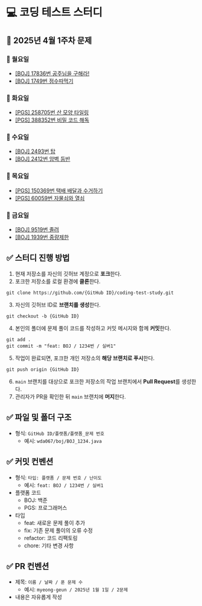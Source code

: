 # 💻 코딩 테스트 스터디
## 📅 2025년 4월 1주차 문제

### 📌 월요일 
- [[BOJ] 17836번 공주님을 구해라!](https://www.acmicpc.net/problem/17836)
- [[BOJ] 1749번 점수따먹기](https://www.acmicpc.net/problem/1749)

### 📌 화요일 
- [[PGS] 258705번 산 모양 타일링](https://school.programmers.co.kr/learn/courses/30/lessons/258705)
- [[PGS] 388352번 비밀 코드 해독](https://school.programmers.co.kr/learn/courses/30/lessons/388352)

### 📌 수요일 
- [[BOJ] 2493번 탑](https://www.acmicpc.net/problem/2493)
- [[BOJ] 2412번 암벽 등반](https://www.acmicpc.net/problem/2412)

### 📌 목요일 
- [[PGS] 150369번 택배 배달과 수거하기](https://school.programmers.co.kr/learn/courses/30/lessons/150369)
- [[PGS] 60059번 자물쇠와 열쇠](https://school.programmers.co.kr/learn/courses/30/lessons/60059)

### 📌 금요일 
- [[BOJ] 9519번 졸려](https://www.acmicpc.net/problem/9519)
- [[BOJ] 1939번 중량제한](https://www.acmicpc.net/problem/1939)

## ✅ 스터디 진행 방법
1. 현재 저장소를 자신의 깃허브 계정으로 **포크**한다.
2. 포크한 저장소를 로컬 환경에 **클론**한다.
```
git clone https://github.com/{GitHub ID}/coding-test-study.git
```
3. 자신의 깃허브 ID로 **브랜치를 생성**한다.
```
git checkout -b {GitHub ID}
```
4. 본인의 폴더에 문제 풀이 코드를 작성하고 커밋 메시지와 함께 **커밋**한다.
```
git add .
git commit -m "feat: BOJ / 1234번 / 실버1"
```
5. 작업이 완료되면, 포크한 개인 저장소의 **해당 브랜치로 푸시**한다.
```
git push origin {GitHub ID}
```
6. `main` 브랜치를 대상으로 포크한 저장소의 작업 브랜치에서 **Pull Request**를 생성한다.
7. 관리자가 PR을 확인한 뒤 `main` 브랜치에 **머지**한다.

## ✅ 파일 및 폴더 구조
- 형식: `GitHub ID/플랫폼/플랫폼_문제 번호`
  - 예시: `wda067/boj/BOJ_1234.java`

## ✅ 커밋 컨벤션
- 형식: `타입: 플랫폼 / 문제 번호 / 난이도`
  - 예시: `feat: BOJ / 1234번 / 실버1`
- 플랫폼 코드
  - BOJ: 백준
  - PGS: 프로그래머스
- 타입
  - feat: 새로운 문제 풀이 추가
  - fix: 기존 문제 풀이의 오류 수정
  - refactor: 코드 리팩토링
  - chore: 기타 변경 사항

## ✅ PR 컨벤션
- 제목: `이름 / 날짜 / 푼 문제 수`
  - 예시: `myeong-geun / 2025년 1월 1일 / 2문제`
- 내용은 자유롭게 작성
